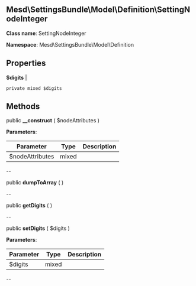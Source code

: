 Mesd\SettingsBundle\Model\Definition\SettingNodeInteger
---------------


**Class name**: SettingNodeInteger

**Namespace**: Mesd\SettingsBundle\Model\Definition







    

    





Properties
----------


**$digits**  |  



    private mixed $digits






Methods
-------


public **__construct** ( $nodeAttributes )











**Parameters**:

| Parameter | Type | Description |
|-----------|------|-------------|
| $nodeAttributes | mixed |  |

--

public **dumpToArray** (  )











--

public **getDigits** (  )











--

public **setDigits** ( $digits )











**Parameters**:

| Parameter | Type | Description |
|-----------|------|-------------|
| $digits | mixed |  |

--
